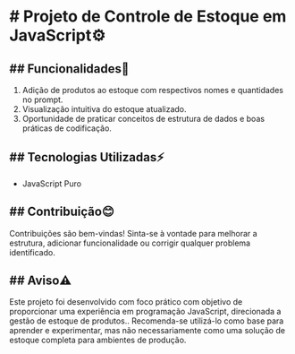 <h1># Projeto de Controle de Estoque em JavaScript⚙️</h1>

<h2>## Funcionalidades📌</h2>
<ol>
    <li>Adição de produtos ao estoque com respectivos nomes e quantidades no prompt.</li>
    <li>Visualização intuitiva do estoque atualizado.</li>
    <li>Oportunidade de praticar conceitos de estrutura de dados e boas práticas de codificação.</li>
</ol>

<h2>## Tecnologias Utilizadas⚡</h2>
<ul>
    <li>JavaScript Puro</li>
</ul>

<h2>## Contribuição😊</h2>
<p>Contribuições são bem-vindas! Sinta-se à vontade para melhorar a estrutura, adicionar funcionalidade ou corrigir qualquer problema identificado.</p>

<h2>## Aviso⚠️</h2>
<p>Este projeto foi desenvolvido com foco prático com objetivo de proporcionar uma experiência em programação JavaScript, direcionada a gestão de estoque de produtos.. Recomenda-se utilizá-lo como base para aprender e experimentar, mas não necessariamente como uma solução de estoque completa para ambientes de produção.</p>